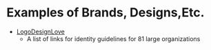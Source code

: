 # Examples of Brands, Designs,Etc.

- [LogoDesignLove](http://www.logodesignlove.com/brand-identity-style-guides)
  - A list of links for identity guidelines for 81 large organizations
